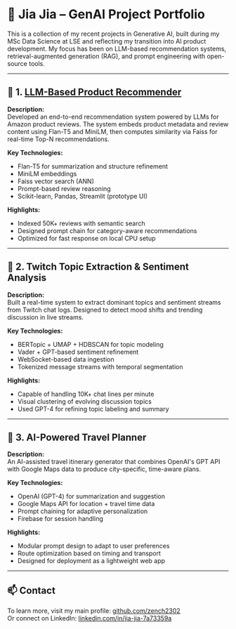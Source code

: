 # 🧠 Jia Jia – GenAI Project Portfolio

This is a collection of my recent projects in Generative AI, built during my MSc Data Science at LSE and reflecting my transition into AI product development. My focus has been on LLM-based recommendation systems, retrieval-augmented generation (RAG), and prompt engineering with open-source tools.

---

## 📌 1. [LLM-Based Product Recommender](https://github.com/zench2302/llm-recommender)

**Description:**  
Developed an end-to-end recommendation system powered by LLMs for Amazon product reviews. The system embeds product metadata and review content using Flan-T5 and MiniLM, then computes similarity via Faiss for real-time Top-N recommendations.

**Key Technologies:**  
- Flan-T5 for summarization and structure refinement  
- MiniLM embeddings  
- Faiss vector search (ANN)  
- Prompt-based review reasoning  
- Scikit-learn, Pandas, Streamlit (prototype UI)

**Highlights:**  
- Indexed 50K+ reviews with semantic search  
- Designed prompt chain for category-aware recommendations  
- Optimized for fast response on local CPU setup

---

## 📌 2. Twitch Topic Extraction & Sentiment Analysis

**Description:**  
Built a real-time system to extract dominant topics and sentiment streams from Twitch chat logs. Designed to detect mood shifts and trending discussion in live streams.

**Key Technologies:**  
- BERTopic + UMAP + HDBSCAN for topic modeling  
- Vader + GPT-based sentiment refinement  
- WebSocket-based data ingestion  
- Tokenized message streams with temporal segmentation

**Highlights:**  
- Capable of handling 10K+ chat lines per minute  
- Visual clustering of evolving discussion topics  
- Used GPT-4 for refining topic labeling and summary

---

## 📌 3. AI-Powered Travel Planner

**Description:**  
An AI-assisted travel itinerary generator that combines OpenAI's GPT API with Google Maps data to produce city-specific, time-aware plans.

**Key Technologies:**  
- OpenAI (GPT-4) for summarization and suggestion  
- Google Maps API for location + travel time data  
- Prompt chaining for adaptive personalization  
- Firebase for session handling

**Highlights:**  
- Modular prompt design to adapt to user preferences  
- Route optimization based on timing and transport  
- Designed for deployment as a lightweight web app

---

## 📫 Contact

To learn more, visit my main profile: [github.com/zench2302](https://github.com/zench2302)  
Or connect on LinkedIn: [linkedin.com/in/jia-jia-7a73359a](https://linkedin.com/in/jia-jia-7a73359a)
